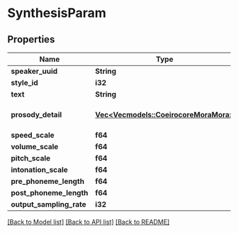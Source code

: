 # SynthesisParam

## Properties
Name | Type | Description | Notes
------------ | ------------- | ------------- | -------------
**speaker_uuid** | **String** |  | 
**style_id** | **i32** |  | 
**text** | **String** |  | 
**prosody_detail** | [**Vec<Vec<models::CoeirocoreMoraMora>>**](array.md) |  | [optional] [default to None]
**speed_scale** | **f64** |  | 
**volume_scale** | **f64** |  | 
**pitch_scale** | **f64** |  | 
**intonation_scale** | **f64** |  | 
**pre_phoneme_length** | **f64** |  | 
**post_phoneme_length** | **f64** |  | 
**output_sampling_rate** | **i32** |  | 

[[Back to Model list]](../README.md#documentation-for-models) [[Back to API list]](../README.md#documentation-for-api-endpoints) [[Back to README]](../README.md)


